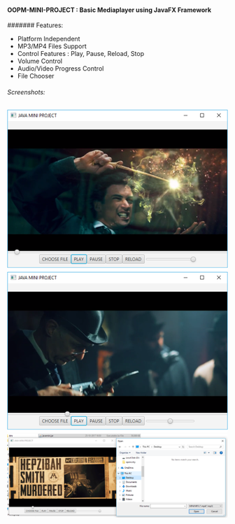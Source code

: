#### OOPM-MINI-PROJECT : Basic Mediaplayer using JavaFX Framework

####### Features:

* Platform Independent
* MP3/MP4 Files Support
* Control Features : Play, Pause, Reload, Stop
* Volume Control
* Audio/Video Progress Control
* File Chooser

###### Screenshots:

<img src="Screenshots/img1.png"/>

<img src="Screenshots/img2.png"/>

<img src="Screenshots/img3.png"/>





